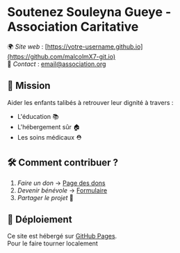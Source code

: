# Soutenez Souleyna Gueye - Association Caritative

🌍 *Site web* : [https://votre-username.github.io](https://github.com/malcolmX7-git.io)  
💌 *Contact* : email@association.org  

## 📌 Mission
Aider les enfants talibés à retrouver leur dignité à travers :
- L'éducation 📚
- L'hébergement sûr 🏠
- Les soins médicaux ⛑

## 🛠 Comment contribuer ?
1. *Faire un don* → [Page des dons](#)
2. *Devenir bénévole* → [Formulaire](#)
3. *Partager le projet* 🔄

## 🚀 Déploiement
Ce site est hébergé sur [GitHub Pages](https://pages.github.com).  
Pour le faire tourner localement 
